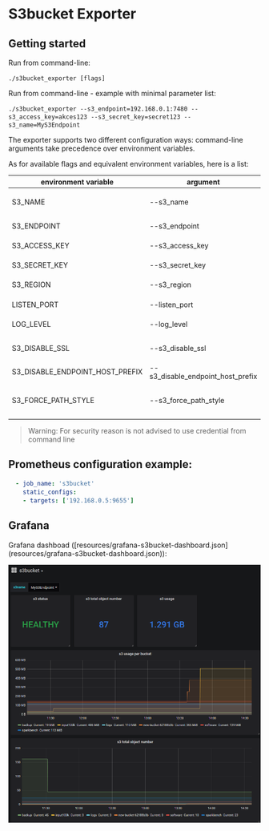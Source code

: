 # S3bucket Exporter

## Getting started

Run from command-line:

```
./s3bucket_exporter [flags]
```

Run from command-line - example with minimal parameter list:
```
./s3bucket_exporter --s3_endpoint=192.168.0.1:7480 --s3_access_key=akces123 --s3_secret_key=secret123 --s3_name=MyS3Endpoint
```

The exporter supports two different configuration ways: command-line arguments take precedence over environment variables.

As for available flags and equivalent environment variables, here is a list:

|     environment variable          |    argument                       |     description                                    |        default        |     example              |
| --------------------------------- | --------------------------------- | -------------------------------------------------- | --------------------- | ------------------------ |
| S3_NAME                           | --s3_name                         | S3 configuration name, visible as a tag            |                       | MyS3Endpoint             |
| S3_ENDPOINT                       | --s3_endpoint                     | S3 endpoint url with port  |                       |                       | 192.168.0.1:7480         |
| S3_ACCESS_KEY                     | --s3_access_key                   | S3 access_key (aws_access_key)                     |                       | myAkcesKey               |
| S3_SECRET_KEY                     | --s3_secret_key                   | S3 secret key (aws_secret_key)                     |                       | mySecretKey              |
| S3_REGION                         | --s3_region                       | S3 region name                                     | default               | "default" or "eu-west-1" |
| LISTEN_PORT                       | --listen_port                     | Exporter listen Port cluster                       | :9655                 | :9123                   |
| LOG_LEVEL                         | --log_level                       | Log level. Info or Debug                           | Info                  | Debug                    |
| S3_DISABLE_SSL                    | --s3_disable_ssl                  | If S3 endpoint is not secured by SSL set to True   | False                 | True                     |
| S3_DISABLE_ENDPOINT_HOST_PREFIX   | --s3_disable_endpoint_host_prefix | Disable endpoint host prefix                       | False                 | True                     |
| S3_FORCE_PATH_STYLE               | --s3_force_path_style             | Force use path style (bucketname not added to url) | True                  | False                    |

> Warning: For security reason is not advised to use credential from command line

## Prometheus configuration example:

```yaml
  - job_name: 's3bucket'
    static_configs:
    - targets: ['192.168.0.5:9655']
```

## Grafana
Grafana dashboad ([resources/grafana-s3bucket-dashboard.json] (resources/grafana-s3bucket-dashboard.json)):

![](images/grafana-s3bucket-dashboard.png)

